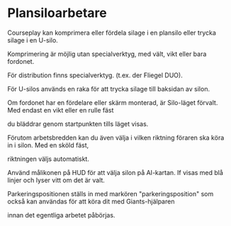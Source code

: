 # Plansiloarbetare

  
  
Courseplay kan komprimera eller fördela silage i en plansilo eller trycka silage i en U-silo.  
  
Komprimering är möjlig utan specialverktyg, med vält, vikt eller bara fordonet.  
  
För distribution finns specialverktyg. (t.ex. der Fliegel DUO).  
  
För U-silos används en raka för att trycka silage till baksidan av silon.  
  


  
  
Om fordonet har en fördelare eller skärm monterad, är Silo-läget förvalt. Med endast en vikt eller en rulle fäst  
  
du bläddrar genom startpunkten tills läget visas.  
  
Förutom arbetsbredden kan du även välja i vilken riktning föraren ska köra in i silon. Med en sköld fäst,  
  
riktningen väljs automatiskt.  
  
Använd målikonen på HUD för att välja silon på AI-kartan. If visas med blå linjer och lyser vitt om det är valt.  
  
Parkeringspositionen ställs in med markören "parkeringsposition" som också kan användas för att köra dit med Giants-hjälparen  
  
innan det egentliga arbetet påbörjas.  
  


